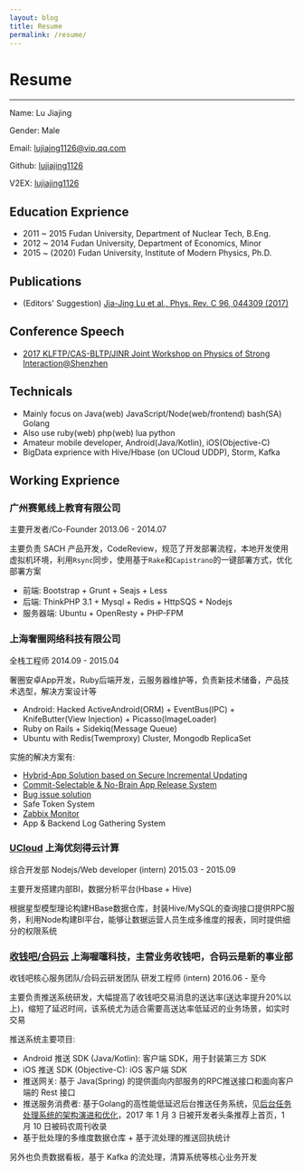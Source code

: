 ```yaml
---
layout: blog
title: Resume
permalink: /resume/
---
```


# Resume

---

Name: Lu Jiajing

Gender: Male

Email: lujiajng1126@vip.qq.com

Github: [lujiajing1126](https://github.com/lujiajing1126)

V2EX: [lujiajing1126](https://www.v2ex.com/member/lujiajing1126)

## Education Exprience

 - 2011 ~ 2015 Fudan University, Department of Nuclear Tech, B.Eng.
 - 2012 ~ 2014 Fudan University, Department of Economics, Minor
 - 2015 ~ (2020) Fudan University, Institute of Modern Physics, Ph.D.

## Publications

 - (Editors' Suggestion) [Jia-Jing Lu et al., Phys. Rev. C 96, 044309 (2017)](https://journals.aps.org/prc/abstract/10.1103/PhysRevC.96.044309)

## Conference Speech

 - [2017 KLFTP/CAS-BLTP/JINR Joint Workshop on Physics of Strong Interaction@Shenzhen](http://static.normal.im/doc/pdf/conf-notes/201711-KLFTP-BLTP-JiajingLu.pdf)

## Technicals

 - Mainly focus on Java(web) JavaScript/Node(web/frontend) bash(SA) Golang
 - Also use ruby(web) php(web) lua python
 - Amateur mobile developer, Android(Java/Kotlin), iOS(Objective-C)
 - BigData exprience with Hive/Hbase (on UCloud UDDP), Storm, Kafka

## Working Exprience

### **广州赛氪线上教育有限公司**

  主要开发者/Co-Founder  2013.06 - 2014.07

  主要负责 SACH 产品开发，CodeReview，规范了开发部署流程，本地开发使用虚拟机环境，利用`Rsync`同步，使用基于`Rake`和`Capistrano`的一键部署方式，优化部署方案

   - 前端: Bootstrap + Grunt + Seajs + Less
   - 后端: ThinkPHP 3.1 + Mysql + Redis + HttpSQS + Nodejs
   - 服务器端: Ubuntu + OpenResty + PHP-FPM

### **上海奢圈网络科技有限公司**

  全栈工程师  2014.09 - 2015.04

  奢圈安卓App开发，Ruby后端开发，云服务器维护等，负责新技术储备，产品技术选型，解决方案设计等

  - Android: Hacked ActiveAndroid(ORM) + EventBus(IPC) + KnifeButter(View Injection) + Picasso(ImageLoader)
  - Ruby on Rails + Sidekiq(Message Queue)
  - Ubuntu with Redis(Twemproxy) Cluster, Mongodb ReplicaSet

  实施的解决方案有:
  
  - [Hybrid-App Solution based on Secure Incremental Updating](https://ruby-china.org/topics/23258)
  - [Commit-Selectable & No-Brain App Release System](/automation/Commit-Selectable-and-No-Brain-App-Release-System.html)
  - [Bug issue solution](/solution/gitlab-webhook-to-trello.html)
  - Safe Token System
  - [Zabbix Monitor](/solution/zabbix-monitor-solution.html)
  - App & Backend Log Gathering System

### **[UCloud](http://www.ucloud.cn/) 上海优刻得云计算**

  综合开发部 Nodejs/Web developer (intern) 2015.03 - 2015.09

  主要开发搭建内部BI，数据分析平台(Hbase + Hive)

  根据星型模型理论构建HBase数据仓库，封装Hive/MySQL的查询接口提供RPC服务，利用Node构建BI平台，能够让数据运营人员生成多维度的报表，同时提供细分的权限系统

### **[收钱吧/合码云](https://shouqianba.com) 上海喔噻科技，主营业务收钱吧，合码云是新的事业部**

  收钱吧核心服务团队/合码云研发团队 研发工程师 (intern) 2016.06 - 至今

  主要负责推送系统研发，大幅提高了收钱吧交易消息的送达率(送达率提升20%以上)，缩短了延迟时间，该系统尤为适合需要高送达率低延迟的业务场景，如实时交易

  推送系统主要项目:

  - Android 推送 SDK (Java/Kotlin): 客户端 SDK，用于封装第三方 SDK
  - iOS 推送 SDK (Objective-C): iOS 客户端 SDK
  - 推送网关: 基于 Java(Spring) 的提供面向内部服务的RPC推送接口和面向客户端的 Rest 接口
  - 推送服务消费者: 基于Golang的高性能低延迟后台推送任务系统，见[后台任务处理系统的架构演进和优化](http://www.coder.dog/solution/the-evolution-and-optimization-of-a-background-processing-system.html)，2017 年 1 月 3 日被开发者头条推荐上首页，1 月 10 日被码农周刊收录
  - 基于批处理的多维度数据仓库 + 基于流处理的推送回执统计

  另外也负责数据看板，基于 Kafka 的流处理，清算系统等核心业务开发
